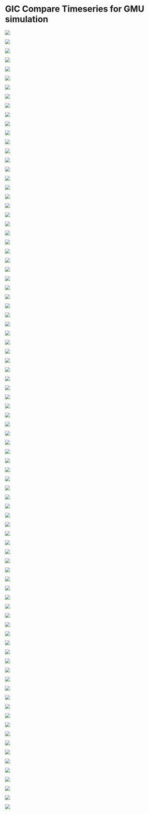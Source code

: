 # GIC Compare Timeseries for GMU simulation
![](_processed\10052\GIC_compare_timeseries_GMU.png)

![](_processed\10052\GIC_compare_correlation_GMU.png)

![](_processed\10076\GIC_compare_timeseries_GMU.png)

![](_processed\10076\GIC_compare_correlation_GMU.png)

![](_processed\10099\GIC_compare_timeseries_GMU.png)

![](_processed\10099\GIC_compare_correlation_GMU.png)

![](_processed\10238\GIC_compare_timeseries_GMU.png)

![](_processed\10238\GIC_compare_correlation_GMU.png)

![](_processed\10255\GIC_compare_timeseries_GMU.png)

![](_processed\10255\GIC_compare_correlation_GMU.png)

![](_processed\10622\GIC_compare_timeseries_GMU.png)

![](_processed\10622\GIC_compare_correlation_GMU.png)

![](_processed\10063\GIC_compare_timeseries_GMU.png)

![](_processed\10063\GIC_compare_correlation_GMU.png)

![](_processed\10077\GIC_compare_timeseries_GMU.png)

![](_processed\10077\GIC_compare_correlation_GMU.png)

![](_processed\10079\GIC_compare_timeseries_GMU.png)

![](_processed\10079\GIC_compare_correlation_GMU.png)

![](_processed\10113\GIC_compare_timeseries_GMU.png)

![](_processed\10113\GIC_compare_correlation_GMU.png)

![](_processed\10114\GIC_compare_timeseries_GMU.png)

![](_processed\10114\GIC_compare_correlation_GMU.png)

![](_processed\10115\GIC_compare_timeseries_GMU.png)

![](_processed\10115\GIC_compare_correlation_GMU.png)

![](_processed\10402\GIC_compare_timeseries_GMU.png)

![](_processed\10402\GIC_compare_correlation_GMU.png)

![](_processed\10428\GIC_compare_timeseries_GMU.png)

![](_processed\10428\GIC_compare_correlation_GMU.png)

![](_processed\10659\GIC_compare_timeseries_GMU.png)

![](_processed\10659\GIC_compare_correlation_GMU.png)

![](_processed\10660\GIC_compare_timeseries_GMU.png)

![](_processed\10660\GIC_compare_correlation_GMU.png)

![](_processed\10693\GIC_compare_timeseries_GMU.png)

![](_processed\10693\GIC_compare_correlation_GMU.png)

![](_processed\10184\GIC_compare_timeseries_GMU.png)

![](_processed\10184\GIC_compare_correlation_GMU.png)

![](_processed\10185\GIC_compare_timeseries_GMU.png)

![](_processed\10185\GIC_compare_correlation_GMU.png)

![](_processed\10186\GIC_compare_timeseries_GMU.png)

![](_processed\10186\GIC_compare_correlation_GMU.png)

![](_processed\10187\GIC_compare_timeseries_GMU.png)

![](_processed\10187\GIC_compare_correlation_GMU.png)

![](_processed\10195\GIC_compare_timeseries_GMU.png)

![](_processed\10195\GIC_compare_correlation_GMU.png)

![](_processed\10197\GIC_compare_timeseries_GMU.png)

![](_processed\10197\GIC_compare_correlation_GMU.png)

![](_processed\10203\GIC_compare_timeseries_GMU.png)

![](_processed\10203\GIC_compare_correlation_GMU.png)

![](_processed\10204\GIC_compare_timeseries_GMU.png)

![](_processed\10204\GIC_compare_correlation_GMU.png)

![](_processed\10208\GIC_compare_timeseries_GMU.png)

![](_processed\10208\GIC_compare_correlation_GMU.png)

![](_processed\10212\GIC_compare_timeseries_GMU.png)

![](_processed\10212\GIC_compare_correlation_GMU.png)

![](_processed\10220\GIC_compare_timeseries_GMU.png)

![](_processed\10220\GIC_compare_correlation_GMU.png)

![](_processed\10250\GIC_compare_timeseries_GMU.png)

![](_processed\10250\GIC_compare_correlation_GMU.png)

![](_processed\bullrun\GIC_compare_timeseries_GMU.png)

![](_processed\bullrun\GIC_compare_correlation_GMU.png)

![](_processed\gleason\GIC_compare_timeseries_GMU.png)

![](_processed\gleason\GIC_compare_correlation_GMU.png)

![](_processed\johnsonville\GIC_compare_timeseries_GMU.png)

![](_processed\johnsonville\GIC_compare_correlation_GMU.png)

![](_processed\montgomery\GIC_compare_timeseries_GMU.png)

![](_processed\montgomery\GIC_compare_correlation_GMU.png)

![](_processed\paradise3\GIC_compare_timeseries_GMU.png)

![](_processed\paradise3\GIC_compare_correlation_GMU.png)

![](_processed\pinhook\GIC_compare_timeseries_GMU.png)

![](_processed\pinhook\GIC_compare_correlation_GMU.png)

![](_processed\raccoonmountain\GIC_compare_timeseries_GMU.png)

![](_processed\raccoonmountain\GIC_compare_correlation_GMU.png)

![](_processed\rutherford\GIC_compare_timeseries_GMU.png)

![](_processed\rutherford\GIC_compare_correlation_GMU.png)

![](_processed\shelby\GIC_compare_timeseries_GMU.png)

![](_processed\shelby\GIC_compare_correlation_GMU.png)

![](_processed\southaven\GIC_compare_timeseries_GMU.png)

![](_processed\southaven\GIC_compare_correlation_GMU.png)

![](_processed\sullivan\GIC_compare_timeseries_GMU.png)

![](_processed\sullivan\GIC_compare_correlation_GMU.png)

![](_processed\union\GIC_compare_timeseries_GMU.png)

![](_processed\union\GIC_compare_correlation_GMU.png)

![](_processed\weakley\GIC_compare_timeseries_GMU.png)

![](_processed\weakley\GIC_compare_correlation_GMU.png)

![](_processed\widowscreek\GIC_compare_timeseries_GMU.png)

![](_processed\widowscreek\GIC_compare_correlation_GMU.png)
